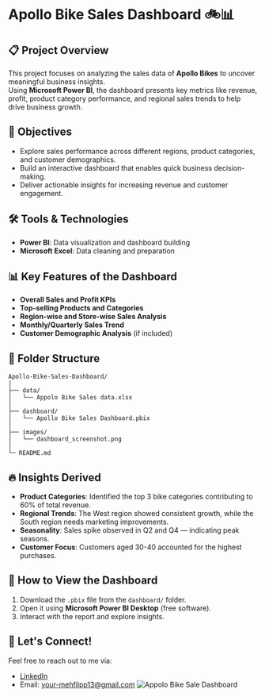 # Apollo Bike Sales Dashboard 🚲📊

## 📋 Project Overview
This project focuses on analyzing the sales data of **Apollo Bikes** to uncover meaningful business insights.  
Using **Microsoft Power BI**, the dashboard presents key metrics like revenue, profit, product category performance, and regional sales trends to help drive business growth.

## 🎯 Objectives
- Explore sales performance across different regions, product categories, and customer demographics.
- Build an interactive dashboard that enables quick business decision-making.
- Deliver actionable insights for increasing revenue and customer engagement.

## 🛠️ Tools & Technologies
- **Power BI**: Data visualization and dashboard building
- **Microsoft Excel**: Data cleaning and preparation

## 📊 Key Features of the Dashboard
- **Overall Sales and Profit KPIs**
- **Top-selling Products and Categories**
- **Region-wise and Store-wise Sales Analysis**
- **Monthly/Quarterly Sales Trend**
- **Customer Demographic Analysis** (if included)


## 📂 Folder Structure
```
Apollo-Bike-Sales-Dashboard/
│
├── data/
│   └── Appolo Bike Sales data.xlsx
│
├── dashboard/
│   └── Apollo Bike Sales Dashboard.pbix
│
├── images/
│   └── dashboard_screenshot.png
│
└─ README.md
```

## 🔥 Insights Derived
- **Product Categories**: Identified the top 3 bike categories contributing to 60% of total revenue.
- **Regional Trends**: The West region showed consistent growth, while the South region needs marketing improvements.
- **Seasonality**: Sales spike observed in Q2 and Q4 — indicating peak seasons.
- **Customer Focus**: Customers aged 30-40 accounted for the highest purchases.



## 🚀 How to View the Dashboard
1. Download the `.pbix` file from the `dashboard/` folder.
2. Open it using **Microsoft Power BI Desktop** (free software).
3. Interact with the report and explore insights.

## 📩 Let's Connect!
Feel free to reach out to me via:
- [LinkedIn](https://linkedin.com/in/mehfil-palapra-98263422a)
- Email: your-mehfilpp13@gmail.com
![Appolo Bike Sale Dashboard](https://github.com/user-attachments/assets/e46f83df-d039-4136-b47a-bc4233dd78da)

